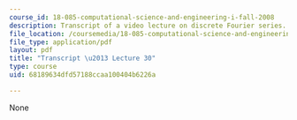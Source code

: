 ```yaml
---
course_id: 18-085-computational-science-and-engineering-i-fall-2008
description: Transcript of a video lecture on discrete Fourier series.
file_location: /coursemedia/18-085-computational-science-and-engineering-i-fall-2008/68189634dfd57188ccaa100404b6226a_18-085F08-L30.pdf
file_type: application/pdf
layout: pdf
title: "Transcript \u2013 Lecture 30"
type: course
uid: 68189634dfd57188ccaa100404b6226a

---
```

None